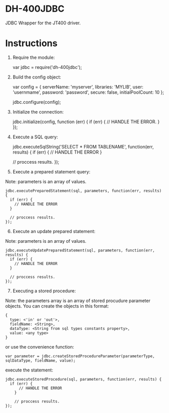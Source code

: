 DH-400JDBC
===========

JDBC Wrapper for the JT400 driver.


Instructions
=============

1) Require the module:

    var jdbc = require('dh-400jdbc');
    
2) Build the config object:

    var config = {
      serverName: 'myserver',
      libraries: 'MYLIB',
      user: 'usernmame',
      password: 'password',
      secure: false,
      initialPoolCount: 10
    };
    
    jdbc.configure(config);
    
3) Initialize the connection:

    jdbc.initialize(config, function (err) {
      if (err) {
        // HANDLE THE ERROR.
      }
    });
    
4) Execute a SQL query:

    jdbc.executeSqlString('SELECT * FROM TABLENAME', function(err, results) {
      if (err) {
        // HANDLE THE ERROR
      }

      // proccess results.
    });

5) Execute a prepared statement query:
  
  Note: parameters is an array of values.

    jdbc.executePreparedStatement(sql, parameters, function(err, results) {
      if (err) {
        // HANDLE THE ERROR
      }

      // proccess results.
    });
    
6) Execute an update prepared statement:

  Note: parameters is an array of values.

    jdbc.executeUpdatePreparedStatement(sql, parameters, function(err, results) {
      if (err) {
        // HANDLE THE ERROR
      }

      // proccess results.
    });

7) Executing a stored procedure:

  Note: the parameters array is an array of stored procudure parameter objects.
  You can create the objects in this format:

    {
      type: <'in' or 'out'>,
      fieldName: <String>,
      dataType: <String from sql types constants property>,
      value: <any type>
    }

  or use the convenience function:

    var parameter = jdbc.createStoredProcedureParameter(parameterType, sqlDataType, fieldName, value);

  execute the statement:

    jdbc.executeStoredProcedure(sql, parameters, function(err, results) {
      if (err) {
          // HANDLE THE ERROR
        }

        // proccess results.
    });
    
    